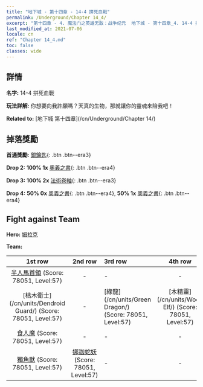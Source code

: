 ```yaml
---
title: "地下城 - 第十四章 - 14-4 拼死血戰"
permalink: /Underground/Chapter 14_4/
excerpt: "第十四章 - 4. 魔法门之英雄无敌：战争纪元  地下城 - 第十四章_4. 14-4 拼死血戰"
last_modified_at: 2021-07-06
locale: cn
ref: "Chapter 14_4.md"
toc: false
classes: wide
---
```


## 詳情

 **名字:** 14-4 拼死血戰

 **玩法詳解:**       你想要向我許願嗎？天真的生物，那就讓你的靈魂來陪我吧！

 **Related to:** [地下城 第十四章](/cn/Underground/Chapter 14/)

## 掉落獎勵

 **首通獎勵:** [銀鑰匙](/cn/Items/con_693/){: .btn .btn--era3}

 **Drop 2:** **100% 1x** [奧義之書](/cn/Items/mat_60/){: .btn .btn--era4}

 **Drop 3:** **100% 2x** [法術卷軸](/cn/Items/con_694/){: .btn .btn--era3}

 **Drop 4:** **50% 0x** [奧義之書](/cn/Items/mat_53/){: .btn .btn--era4}, **50% 1x** [奧義之書](/cn/Items/mat_53/){: .btn .btn--era4}


## Fight against Team
 **Hero:** [姆拉克](/cn/heroes/Mullich/)

 **Team:**


  | 1st row | 2nd row | 3rd row | 4th row |
  |:----:|:----:|:----|:----:|
  | [半人馬首領](/cn/units/Centaur/) (Score: 78051, Level:57)  | - | - | - |
  | [枯木衛士](/cn/units/Dendroid Guard/) (Score: 78051, Level:57)  | - | [綠龍](/cn/units/Green Dragon/) (Score: 78051, Level:57)  | [木精靈](/cn/units/Wood Elf/) (Score: 78051, Level:57)  |
  | [食人魔](/cn/units/Ogre/) (Score: 78051, Level:57)  | - | - | - |
  | [獨角獸](/cn/units/Unicorn/) (Score: 78051, Level:57)  | [娜迦蛇妖](/cn/units/Naga/) (Score: 78051, Level:57)  | - | - |


